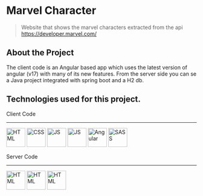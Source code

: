 # **Marvel Character**

> Website that shows the marvel characters extracted from the api https://developer.marvel.com/

## About the Project

The client code is an Angular based app which uses the latest version of angular (v17) with many of its new features.
From the server side you can se a Java project integrated with spring boot and a H2 db.

## **Technologies used for this project.**

Client Code
------ ----
[<img src='https://img.icons8.com/color/96/000000/html-5--v1.png' alt='HTML' width='50px'/>](https://html.spec.whatwg.org/multipage/)
[<img src='https://img.icons8.com/color/96/000000/css3.png' alt='CSS' width='50px'/>](https://www.css3.com/)
[<img src='https://img.icons8.com/color/96/000000/javascript--v1.png' alt='JS' width='50px'/>](https://developer.mozilla.org/en-US/docs/Web/JavaScript)
[<img src='https://img.icons8.com/?size=512&id=nCj4PvnCO0tZ&format=png' alt='JS' width='50px'/>](https://www.typescriptlang.org/)
[<img src='https://img.icons8.com/?size=512&id=71257&format=png' alt='Angular' width='50px'/>](https://angular.io/)
[<img src='https://img.icons8.com/color/96/000000/sass.png' alt='SASS' width='50px'/>](https://sass-lang.com/)

Server Code
------ ----
[<img src='https://www.java.com/_cache_114a/_themesdelivery/JCOM_Base_Theme/assets/img/Java-horz-wht.svg' alt='HTML' width='50px'/>](https://www.java.com/es/)
[<img src='https://spring.io/icons/icon-144x144.png?v=96334d577af708644f6f0495dd1c7bc8' alt='HTML' width='50px'/>](https://spring.io/projects/spring-boot)
[<img src='https://www.h2database.com/html/images/h2-logo-2.png' alt='HTML' width='50px'/>](https://www.h2database.com/html/main.html)